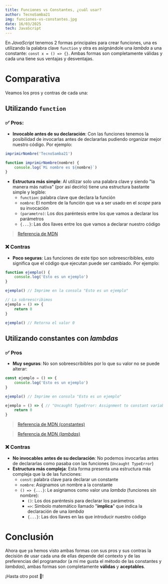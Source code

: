 ```yaml
---
title: Funciones vs Constantes, ¿cuál usar?
author: TecnoSamba21
img: funciones-vs-constantes.jpg
date: 16/03/2025
tech: JavaScript
---
```


En *JavaScript* tenemos 2 formas principales para crear funciones, una es utilizando la palabra clave `function` y otra es asignándole una *lambda* a una constante: `const x = () => {}`. Ambas formas son completamente válidas y cada una tiene sus ventajas y desventajas.

# Comparativa

Veamos los pros y contras de cada una:

## Utilizando `function`

### ✅ Pros:

- **Invocable antes de su declaración**: Con las funciones tenemos la posibilidad de invocarlas antes de declararlas pudiendo organizar mejor nuestro código. Por ejemplo:

```javascript
imprimirNombre('TecnoSamba21')

function imprimirNombre(nombre) {
    console.log(`Mi nombre es ${nombre}`)
}
```

- **Estructura más simple**: Al utilizar solo una palabra clave y siendo "la manera más nativa" (por así decirlo) tiene una estructura bastante simple y legible:
    - `function`: palabra clave que declara la función
    - `nombre`: El nombre de la función que va a ser usado en el *scope* para su invocación
    - `(parametro)`: Los dos paréntesis entre los que vamos a declarar los parámetros
    - `{...}`: Las dos llaves entre los que vamos a declarar nuestro código

> [Referencia de MDN](https://developer.mozilla.org/es/docs/Web/JavaScript/Guide/Functions)

### ❌ Contras

- **Poco seguras**: Las funciones de este tipo son sobreescribibles, esto significa que el código que ejecutan puede ser cambiado. Por ejemplo:

```javascript
function ejemplo() {
    console.log('Esto es un ejemplo')
}

ejemplo() // Imprime en la consola "Esto es un ejemplo"

// La sobreescribimos
ejemplo = () => {
    return 0
}

ejemplo() // Retorna el valor 0
```

## Utilizando constantes con *lambdas*

### ✅ Pros

- **Muy seguras**: No son sobreescribibles por lo que su valor no se puede alterar:

```javascript
const ejemplo = () => {
    console.log('Esto es un ejemplo')
}

ejemplo() // Imprime en consola "Esto es un ejemplo"

ejemplo = () => { // "Uncaught TypeError: Assignment to constant variable": Se lanza un error y la función queda inalterada
    return 0
}
```

> [Referencia de MDN (constantes)](https://developer.mozilla.org/es/docs/Web/JavaScript/Reference/Statements/const)

> [Referencia de MDN (*lambdas*)](https://developer.mozilla.org/es/docs/Web/JavaScript/Reference/Functions/Arrow_functions)

### ❌ Contras

- **No invocables antes de su declaración**: No podemos invocarlas antes de declararlas como pasaba con las funciones (`Uncaught TypeError`)
- **Estructura más compleja**: Esta forma presenta una estructura más compleja que la de las funciones:
    - `const`: palabra clave para declarar un constante
    - `nombre`: Asignamos un nombre a la constante
    - `() => {...}`: Le asignamos como valor una *lambda* (funciones sin nombre):
      - `()`: Los dos paréntesis para declarar los parámetros
      - `=>`: Simbolo matemático llamado "**implica**" que indica la declaración de una *lambda*
      - `{...}`: Las dos llaves en las que introducir nuestro código

# Conclusión

Ahora que ya hemos visto ambas formas con sus pros y sus contras la decisión de usar cada una de ellas depende del contexto y de las preferencias del programador (a mí me gusta el método de las constantes y *lambdas*), ambas formas son completamente **válidas** y **aceptables**.

¡Hasta otro post 👋!